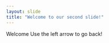 ```yaml
---
layout: slide
title: "Welcome to our second slide!"
---
```

Welcome 
Use the left arrow to go back!
